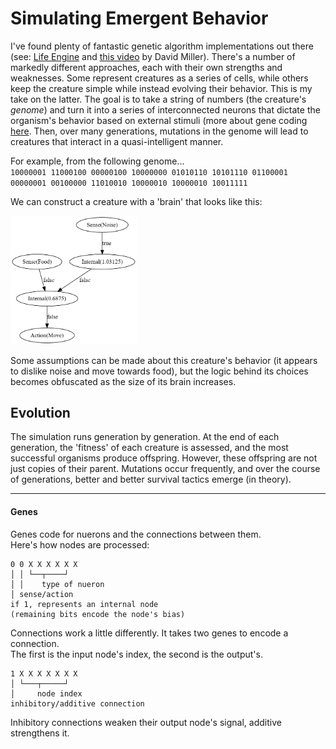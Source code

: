 # Simulating Emergent Behavior

I've found plenty of fantastic genetic algorithm implementations out there (see: [Life Engine](https://thelifeengine.net/) and [this video](https://youtu.be/N3tRFayqVtk) by David Miller). There's a number of markedly different approaches, each with their own strengths and weaknesses. Some represent creatures as a series of cells, while others keep the creature simple while instead evolving their behavior. This is my take on the latter. The goal is to take a string of numbers (the creature's *genome*) and turn it into a series of interconnected neurons that dictate the organism's behavior based on external stimuli (more about gene coding [here](#genes). Then, over many generations, mutations in the genome will lead to creatures that interact in a quasi-intelligent manner.

For example, from the following genome...  
`10000001 11000100 00000100 10000000 01010110 10101110 01100001 00000001 00100000 11010010 10000010 10000010 10011111`

We can construct a creature with a 'brain' that looks like this:

<kbd><img src="./images/01.png" alt="a simple brain" width=40% height=40%></kbd>

Some assumptions can be made about this creature's behavior (it appears to dislike noise and move towards food), but the logic behind its choices becomes obfuscated as the size of its brain increases.

## Evolution

The simulation runs generation by generation. At the end of each generation, the 'fitness' of each creature is assessed, and the most successful organisms produce offspring. However, these offspring are not just copies of their parent. Mutations occur frequently, and over the course of generations, better and better survival tactics emerge (in theory).

***

#### Genes

Genes code for nuerons and the connections between them.  
Here's how nodes are processed:
```
0 0 X X X X X X
│ │ └──┬────┘
│ │    type of nueron
│ sense/action
if 1, represents an internal node
(remaining bits encode the node's bias)
``` 

Connections work a little differently.
It takes two genes to encode a connection.  
The first is the input node's index, the second is the output's.
```
1 X X X X X X X
│ └───┬─────┘
│     node index
inhibitory/additive connection
``` 

Inhibitory connections weaken their output node's signal, additive strengthens it.
